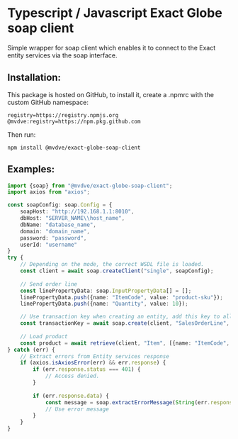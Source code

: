 # Typescript / Javascript Exact Globe soap client

Simple wrapper for soap client which enables it to connect to the Exact entity services via the soap interface.

## Installation:

This package is hosted on GitHub, to install it, create a .npmrc with the custom GitHub namespace:

```
registry=https://registry.npmjs.org
@mvdve:registry=https://npm.pkg.github.com
```

Then run:
```
npm install @mvdve/exact-globe-soap-client
```

## Examples:

```typescript
import {soap} from "@mvdve/exact-globe-soap-client";
import axios from "axios";

const soapConfig: soap.Config = {
    soapHost: "http://192.168.1.1:8010",
    dbHost: "SERVER_NAME\\host_name",
    dbName: "database_name",
    domain: "domain_name",
    password: "password",
    userId: "username"
}
try {
    // Depending on the mode, the correct WSDL file is loaded.
    const client = await soap.createClient("single", soapConfig);
    
    // Send order line
    const linePropertyData: soap.InputPropertyData[] = [];
    linePropertyData.push({name: "ItemCode", value: "product-sku"});
    linePropertyData.push({name: "Quantity", value: 10});

    // Use transaction key when creating an entity, add this key to all the following requests.
    const transactionKey = await soap.create(client, "SalesOrderLine", linePropertyData);
    
    // Load product
    const product = await retrieve(client, "Item", [{name: "ItemCode", value: "itemcode"}]);
} catch (err) {
    // Extract errors from Entity services response
    if (axios.isAxiosError(err) && err.response) {
        if (err.response.status === 401) {
            // Access denied.
        }
        
        if (err.response.data) {
            const message = soap.extractErrorMessage(String(err.response.data));
            // Use error message   
        }
    }   
}
```
